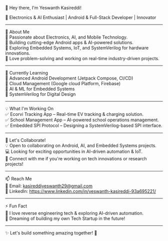 👋 Hey there, I'm Yeswanth Kasireddi!  

🚀 Electronics & AI Enthusiast | Android & Full-Stack Developer | Innovator  

---

👀 About Me  
🔹 Passionate about Electronics, AI, and Mobile Technology.  
🔹 Building cutting-edge Android apps & AI-powered solutions.  
🔹 Exploring Embedded Systems, IoT, and SystemVerilog for hardware innovations.  
🔹 Love problem-solving and working on real-time industry-driven projects.  

---

🌱 Currently Learning  
🔸 Advanced Android Development (Jetpack Compose, CI/CD)  
🔸 Cloud Management (Google cloud Platform, Firebase)  
🔸 AI & ML for Embedded Systems  
🔸 SystemVerilog for Digital Design  

---

💡 What I'm Working On  
✅ Ecorvi Tracking App – Real-time EV tracking & charging solution.  
✅ School Management App – AI-powered school operations management.  
✅ Embedded SPI Protocol – Designing a SystemVerilog-based SPI interface.  

---

💞️ Let's Collaborate!  
💡 Open to collaborating on Android, AI, and Embedded Systems projects.  
💻 Looking for exciting opportunities in AI-driven automation & IoT.  
🤝 Connect with me if you're working on tech innovations or research projects!  

---

📫 Reach Me  
📧 Email: kasireddiyeswanth29@gmail.com  
💼 LinkedIn: https://www.linkedin.com/in/yeswanth-kasireddi-93a695221/    

---

⚡ Fun Fact  
💙 I love reverse engineering tech & exploring AI-driven automation.  
🚀 Dreaming of building my own Tech Startup in the future!  

---

✨ Let's build something amazing together! 🚀  
